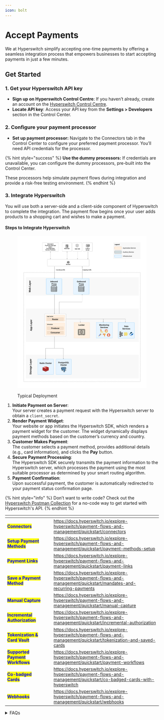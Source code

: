 ```yaml
---
icon: bolt
---
```


# Accept Payments

We at Hyperswitch simplify accepting one-time payments by offering a seamless integration process that empowers businesses to start accepting payments in just a few minutes.&#x20;

## Get Started

### **1. Get your Hyperswitch API key**

* **Sign up on Hyperswitch Control Centre**: If you haven’t already, create an account on the [Hyperswitch Control Centre](https://app.hyperswitch.io/).&#x20;
* **Locate API key**: Access your API key from the **Settings > Developers** section in the Control Center.

### 2. Configure your payment processor

* **Set up payment processor:** Navigate to the Connectors tab in the Control Center to configure your preferred payment processor. You’ll need API credentials for the processor.

{% hint style="success" %}
**Use the dummy processors:** If credentials are unavailable, you can configure the dummy processors, pre-built into the Control Center.&#x20;

These processors help simulate payment flows during integration and provide a risk-free testing environment.
{% endhint %}

### 3. Integrate Hyperswitch

You will use both a server-side and a client-side component of Hyperswitch to complete the integration. The payment flow begins once your user adds products to a shopping cart and wishes to make a payment.

#### **Steps to Integrate Hyperswitch**

<figure><img src="https://github.com/juspay/hyperswitch/raw/main/docs/imgs/hyperswitch-architecture.png" alt=""><figcaption><p>Typical Deployment</p></figcaption></figure>

1. **Initiate Payment on Server**:\
   Your server creates a payment request with the Hyperswitch server to obtain a `client_secret`.
2. **Render Payment Widget**:\
   Your website or app initiates the Hyperswitch SDK, which renders a payment widget for the customer. The widget dynamically displays payment methods based on the customer’s currency and country.
3. **Customer Makes Payment**:\
   The customer selects a payment method, provides additional details (e.g., card information), and clicks the **Pay** button.
4. **Secure Payment Processing**:\
   The Hyperswitch SDK securely transmits the payment information to the Hyperswitch server, which processes the payment using the most suitable processor as determined by your smart routing algorithm.
5. **Payment Confirmation**:\
   Upon successful payment, the customer is automatically redirected to your payment status confirmation page.

{% hint style="info" %}
Don’t want to write code? Check out the [Hyperswitch Postman Collection](https://docs.hyperswitch.io) for a no-code way to get started with Hyperswitch's API.
{% endhint %}

<table data-view="cards"><thead><tr><th></th><th data-hidden></th><th data-hidden></th><th data-hidden data-card-target data-type="content-ref"></th></tr></thead><tbody><tr><td><mark style="color:blue;"><strong>Connectors</strong></mark></td><td></td><td></td><td><a href="https://docs.hyperswitch.io/explore-hyperswitch/payment-flows-and-management/quickstart/connectors">https://docs.hyperswitch.io/explore-hyperswitch/payment-flows-and-management/quickstart/connectors</a></td></tr><tr><td><mark style="color:blue;"><strong>Setup Payment Methods</strong></mark></td><td></td><td></td><td><a href="https://docs.hyperswitch.io/explore-hyperswitch/payment-flows-and-management/quickstart/payment-methods-setup">https://docs.hyperswitch.io/explore-hyperswitch/payment-flows-and-management/quickstart/payment-methods-setup</a></td></tr><tr><td><mark style="color:blue;"><strong>Payment Links</strong></mark></td><td></td><td></td><td><a href="https://docs.hyperswitch.io/explore-hyperswitch/payment-flows-and-management/quickstart/payment-links">https://docs.hyperswitch.io/explore-hyperswitch/payment-flows-and-management/quickstart/payment-links</a></td></tr><tr><td><mark style="color:blue;"><strong>Save a Payment Method</strong></mark></td><td></td><td></td><td><a href="https://docs.hyperswitch.io/explore-hyperswitch/payment-flows-and-management/quickstart/mandates-and-recurring-payments">https://docs.hyperswitch.io/explore-hyperswitch/payment-flows-and-management/quickstart/mandates-and-recurring-payments</a></td></tr><tr><td><mark style="color:blue;"><strong>Manual Capture</strong></mark></td><td></td><td></td><td><a href="https://docs.hyperswitch.io/explore-hyperswitch/payment-flows-and-management/quickstart/manual-capture">https://docs.hyperswitch.io/explore-hyperswitch/payment-flows-and-management/quickstart/manual-capture</a></td></tr><tr><td><mark style="color:blue;"><strong>Incremental Authorization</strong></mark></td><td></td><td></td><td><a href="https://docs.hyperswitch.io/explore-hyperswitch/payment-flows-and-management/quickstart/incremental-authorization">https://docs.hyperswitch.io/explore-hyperswitch/payment-flows-and-management/quickstart/incremental-authorization</a></td></tr><tr><td><mark style="color:blue;"><strong>Tokenization &#x26; Card Vault</strong></mark></td><td></td><td></td><td><a href="https://docs.hyperswitch.io/explore-hyperswitch/payment-flows-and-management/quickstart/tokenization-and-saved-cards">https://docs.hyperswitch.io/explore-hyperswitch/payment-flows-and-management/quickstart/tokenization-and-saved-cards</a></td></tr><tr><td><mark style="color:blue;"><strong>Supported Payment Workflows</strong></mark></td><td></td><td></td><td><a href="https://docs.hyperswitch.io/explore-hyperswitch/payment-flows-and-management/quickstart/payment-workflows">https://docs.hyperswitch.io/explore-hyperswitch/payment-flows-and-management/quickstart/payment-workflows</a></td></tr><tr><td><mark style="color:blue;"><strong>Co-badged Cards</strong></mark></td><td></td><td></td><td><a href="https://docs.hyperswitch.io/explore-hyperswitch/payment-flows-and-management/quickstart/co-badged-cards-with-hyperswitch">https://docs.hyperswitch.io/explore-hyperswitch/payment-flows-and-management/quickstart/co-badged-cards-with-hyperswitch</a></td></tr><tr><td><mark style="color:blue;"><strong>Webhooks</strong></mark></td><td></td><td></td><td><a href="https://docs.hyperswitch.io/explore-hyperswitch/payment-flows-and-management/quickstart/webhooks">https://docs.hyperswitch.io/explore-hyperswitch/payment-flows-and-management/quickstart/webhooks</a></td></tr></tbody></table>

<details>

<summary>FAQs</summary>

#### What is a connector?

Hyperswitch refers to payment processors, fraud / risk engines and other payment integrations as connectors. Hyperswitch currently supports 50+ global payment processors that you can use to process payments on your application

#### How can I decide the best payment methods for my business?

Hyperswitch supports 100+ payment methods across various payment processors. There is no one size fits all payment methods but you can learn more about how you can decide the best payment methods for you business [here](payment-methods-setup/).

#### What will the completed integration look like?

Hyperswitch offers various customization options but you can try out our demo store [here](https://demo-hyperswitch.netlify.app/checkout) to test the checkout experience

#### Are there any sample integrations for reference?

Here are a few demo integrations for various tech stacks:

* [Hyperswitch React-Node](https://github.com/juspay/hyperswitch-react-node)
* [Hyperswitch HTML-Node](https://github.com/juspay/hyperswitch-html-node)
* [Hyperswitch React-Java](https://github.com/juspay/hyperswitch-react-java)
* [Hyperswitch Next-Node](https://github.com/juspay/hyperswitch-next-node)



</details>
